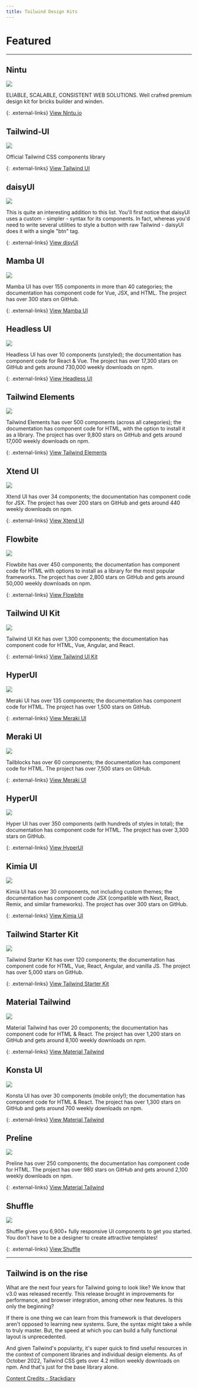 ```yaml
---
title: Tailwind Design Kits
---
```


# Featured
---

## Nintu
![](../../img/des-kits/nintu.jpg)

ELIABLE, SCALABLE, CONSISTENT WEB SOLUTIONS.
Well crafred premium design kit for bricks builder and winden.

{: .external-links}
[View Nintu.io](https://nintu.io/)


## Tailwind-UI
![](../../img/des-kits/Tailwind-UI.png)

Official Tailwind CSS components library

{: .external-links}
[View Tailwind UI](https://tailwindui.com/)


## daisyUI
![](../../img/des-kits/daisyUI.png)

This is quite an interesting addition to this list. You'll first notice that daisyUI uses a custom - simpler - syntax for its components. In fact, whereas you'd need to write several utilities to style a button with raw Tailwind - daisyUI does it with a single "btn" tag.

{: .external-links}
[View disyUI](https://daisyui.com/)


## Mamba UI
![](../../img/des-kits/Mamba-UI.png)

Mamba UI has over 155 components in more than 40 categories; the documentation has component code for Vue, JSX, and HTML. The project has over 300 stars on GitHub.

{: .external-links}
[View Mamba UI](https://mambaui.com/)


## Headless UI
![](../../img/des-kits/Headless-UI.png)

Headless UI has over 10 components (unstyled); the documentation has component code for React & Vue. The project has over 17,300 stars on GitHub and gets around 730,000 weekly downloads on npm.

{: .external-links}
[View Headless UI](https://headlessui.com/)


## Tailwind Elements
![](../../img/des-kits/Tailwind-Elements.png)

Tailwind Elements has over 500 components (across all categories); the documentation has component code for HTML, with the option to install it as a library. The project has over 9,800 stars on GitHub and gets around 17,000 weekly downloads on npm.

{: .external-links}
[View Tailwind Elements](https://tailwind-elements.com/)


## Xtend UI
![](../../img/des-kits/Xtend-UI.png)

Xtend UI has over 34 components; the documentation has component code for JSX. The project has over 200 stars on GitHub and gets around 440 weekly downloads on npm.

{: .external-links}
[View Xtend UI](https://xtendui.com/)


## Flowbite
![](../../img/des-kits/Flowbite.png)

Flowbite has over 450 components; the documentation has component code for HTML with options to install as a library for the most popular frameworks. The project has over 2,800 stars on GitHub and gets around 50,000 weekly downloads on npm.

{: .external-links}
[View Flowbite](https://flowbite.com/)


## Tailwind UI Kit
![](../../img/des-kits/Tailwind-UI-Kit.png)

Tailwind UI Kit has over 1,300 components; the documentation has component code for HTML, Vue, Angular, and React.

{: .external-links}
[View Tailwind UI Kit]([Tailwind-UI-Kit.png](https://tailwinduikit.com/))


## HyperUI
![](../../img/des-kits/Meraki.png)

Meraki UI has over 135 components; the documentation has component code for HTML. The project has over 1,500 stars on GitHub.

{: .external-links}
[View Meraki UI](https://merakiui.com/)



## Meraki UI
![](../../img/des-kits/Tailblocks.png)

Tailblocks has over 60 components; the documentation has component code for HTML. The project has over 7,500 stars on GitHub.

{: .external-links}
[View Meraki UI](https://tailblocks.cc/)


## HyperUI
![](../../img/des-kits/HyperUI.png)

Hyper UI has over 350 components (with hundreds of styles in total); the documentation has component code for HTML. The project has over 3,300 stars on GitHub.

{: .external-links}
[View HyperUI](https://www.hyperui.dev/)


## Kimia UI
![](../../img/des-kits/Kimia-UI.png)

Kimia UI has over 30 components, not including custom themes; the documentation has component code JSX (compatible with Next, React, Remix, and similar frameworks). The project has over 300 stars on GitHub.

{: .external-links}
[View Kimia UI](https://kimia-ui.vercel.app/)



## Tailwind Starter Kit
![](../../img/des-kits/Tailwind-Starter-Kit.png)

Tailwind Starter Kit has over 120 components; the documentation has component code for HTML, Vue, React, Angular, and vanilla JS. The project has over 5,000 stars on GitHub.

{: .external-links}
[View Tailwind Starter Kit](https://www.creative-tim.com/learning-lab/tailwind-starter-kit/presentation)


## Material Tailwind
![](../../img/des-kits/Tailwind-Starter-Kit.png)

Material Tailwind has over 20 components; the documentation has component code for HTML & React. The project has over 1,200 stars on GitHub and gets around 8,100 weekly downloads on npm.

{: .external-links}
[View Material Tailwind](https://www.material-tailwind.com/)



## Konsta UI
![](../../img/des-kits/Konsta-UI.png)

Konsta UI has over 30 components (mobile only!); the documentation has component code for HTML & React. The project has over 1,300 stars on GitHub and gets around 700 weekly downloads on npm.

{: .external-links}
[View Material Tailwind](https://konstaui.com/)


## Preline
![](../../img/des-kits/Preline-UI-Tailwind-CSS-component-library.png)

Preline has over 250 components; the documentation has component code for HTML. The project has over 980 stars on GitHub and gets around 2,100 weekly downloads on npm.

{: .external-links}
[View Material Tailwind](https://preline.co/)

## Shuffle
![](../../img/des-kits/shuffle.png)

Shuffle gives you 6,900+ fully responsive UI components to get you started. You don't have to be a designer to create attractive templates!

{: .external-links}
[View Shuffle](https://shuffle.dev/)


---

## Tailwind is on the rise

What are the next four years for Tailwind going to look like? We know that v3.0 was released recently. This release brought in improvements for performance, and browser integration, among other new features. Is this only the beginning?

If there is one thing we can learn from this framework is that developers aren't opposed to learning new systems. Sure, the syntax might take a while to truly master. But, the speed at which you can build a fully functional layout is unprecedented.

And given Tailwind's popularity, it's super quick to find useful resources in the context of component libraries and individual design elements. As of October 2022, Tailwind CSS gets over 4.2 million weekly downloads on npm. And that's just for the base library alone.


[Content Credits - Stackdiary](https://stackdiary.com/tailwind-components-ui-kits/?fbclid=IwAR1PFaS5Sh1G6GRtxD8seRL_rkwk4DLiDY5fVcRKUX2-k1RB5QxojvcMwpE#improving-the-design-and-development-process)


